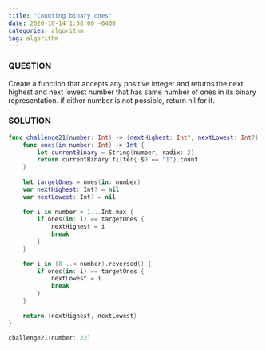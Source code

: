 ```yaml
---
title: "Counting binary ones"
date: 2020-10-14 1:58:00 -0400
categories: algorithm
tag: algorithm
---
```


### QUESTION
Create a function that accepts any positive integer and returns the next highest and next lowest number that has same number of ones in its binary representation. if either number is not possible, return nil for it.

### SOLUTION
~~~ swift
func challenge21(number: Int) -> (nextHighest: Int?, nextLowest: Int?) {
    func ones(in number: Int) -> Int {
        let currentBinary = String(number, radix: 2)
        return currentBinary.filter{ $0 == "1"}.count
    }
    
    let targetOnes = ones(in: number)
    var nextHighest: Int? = nil
    var nextLowest: Int? = nil
    
    for i in number + 1...Int.max {
        if ones(in: i) == targetOnes {
            nextHighest = i
            break
        }
    }
    
    for i in (0 ..< number).reversed() {
        if ones(in: i) == targetOnes {
            nextLowest = i
            break
        }
    }
    
    return (nextHighest, nextLowest)
}

challenge21(number: 22)
~~~
